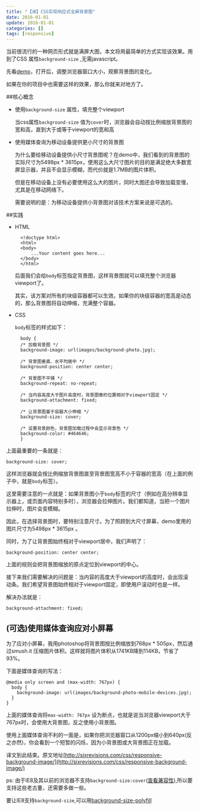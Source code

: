 ```yaml
---
title: "【译】CSS实现响应式全屏背景图"
date: 2016-01-01
update: 2016-01-01
categories: []
tags: [responsive]
---
```


当前很流行的一种网页形式就是满屏大图，本文将用最简单的方式实现该效果。用到了CSS 属性`background-size` ,无需javascript。

先看[demo](http://cdn.sixrevisions.com/0431-01_responsive_background_image_demo/responsive-full-background-image-demo.html)，打开后，调整浏览器窗口大小，观察背景图的变化。

如果在你的项目中也需要这样的效果，那么你就来对地方了。

##核心概念
- 使用`background-size` 属性，填充整个viewport


    当css属性`background-size` 值为`cover`时，浏览器会自动按比例缩放背景图的宽和高，直到大于或等于viewport的宽和高

- 使用媒体查询为移动设备提供更小尺寸的背景图


	为什么要给移动设备提供小尺寸背景图呢？在demo中，我们看到的背景图的实际尺寸为5498px * 3615px，使用这么大尺寸图片的目的是满足绝大多数宽屏显示器，并且不会显示模糊，而代价就是1.7MB的图片体积。

 	但是在移动设备上没有必要使用这么大的图片，同时大图还会导致加载变慢，尤其是在移动网络下。

 	需要说明的是：为移动设备提供小背景图对该技术方案来说是可选的。

##实践
- HTML

        <!doctype html>
        <html>
        <body>
            ...Your content goes here...
        </body>
        </html>

    
 	后面我们会给`body`标签指定背景图，这样背景图就可以填充整个浏览器viewport了。

 	其实，该方案对所有的块级容器都可以生效。如果你的块级容器的宽高是动态的，那么背景图将自动伸缩，充满整个容器。

- CSS


	`body`标签的样式如下：

        body {
        /* 加载背景图 */
        background-image: url(images/background-photo.jpg);
      
        /* 背景图垂直、水平均居中 */
        background-position: center center;
      
        /* 背景图不平铺 */
        background-repeat: no-repeat;
      
        /* 当内容高度大于图片高度时，背景图像的位置相对于viewport固定 */
        background-attachment: fixed;
      
        /* 让背景图基于容器大小伸缩 */
        background-size: cover;
      
        /* 设置背景颜色，背景图加载过程中会显示背景色 */
        background-color: #464646;
        }

上面最重要的一条就是：

    background-size: cover;

这样浏览器就会按比例缩放背景图直至背景图宽高不小于容器的宽高（在上面的例子中，就是`body`标签）。

这里需要注意的一点就是：如果背景图小于`body`标签的尺寸（例如在高分辨率显示器上，或页面内容特别多时），浏览器会拉伸图片。我们都知道，当把一个图片拉伸时，图片会变模糊。

因此，在选择背景图时，要特别注意尺寸。为了照顾到大尺寸屏幕，demo里用的图片尺寸为5498px * 3615px 。

同时，为了让背景图始终相对于viewport居中，我们声明了：

    background-position: center center;
    
上面的规则会把背景图缩放的原点定位到viewport的中心。

接下来我们需要解决的问题是：当内容的高度大于viewport的高度时，会出现滚动条。我们希望背景图始终相对于viewport固定，即使用户滚动时也是一样。

解决办法就是：

    background-attachment: fixed;

## (可选)使用媒体查询应对小屏幕

为了应对小屏幕，我用photoshop将背景图按比例缩放到768px * 505px，然后通过smush.it 压缩图片体积。这样就将图片体积从1741KB降到114KB，节省了93%。

下面是媒体查询的写法：

    @media only screen and (max-width: 767px) {
      body {
        background-image: url(images/background-photo-mobile-devices.jpg);
      }
    }

上面的媒体查询将`max-width: 767px` 设为断点，也就是说当浏览器viewport大于767px时，会使用大背景图，反之使用小背景图。

使用上面媒体查询不利的一面是，如果你把浏览器窗口从1200px缩小到640px(反之亦然)，你会看到一个短暂的闪烁，因为小背景图或大背景图正在加载。

译文到此结束。原文地址[http://sixrevisions.com/css/responsive-background-image/](http://sixrevisions.com/css/responsive-background-image/)

ps:
由于IE8及其以前的浏览器不支持`background-size:cover`([查看兼容性](http://caniuse.com/#search=background-size)),所以要支持这些老古董，还需要多做一些。

要让IE8支持`background-size`,可以用[background-size-polyfill](https://github.com/louisremi/background-size-polyfill)